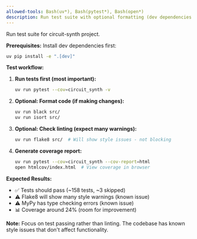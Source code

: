 ```yaml
---
allowed-tools: Bash(uv*), Bash(pytest*), Bash(open*)
description: Run test suite with optional formatting (dev dependencies required)
---
```


Run test suite for circuit-synth project.

**Prerequisites:** Install dev dependencies first:
```bash
uv pip install -e ".[dev]"
```

**Test workflow:**

1. **Run tests first (most important):**
   ```bash
   uv run pytest --cov=circuit_synth -v
   ```

2. **Optional: Format code (if making changes):**
   ```bash
   uv run black src/
   uv run isort src/
   ```

3. **Optional: Check linting (expect many warnings):**
   ```bash
   uv run flake8 src/  # Will show style issues - not blocking
   ```

4. **Generate coverage report:**
   ```bash
   uv run pytest --cov=circuit_synth --cov-report=html
   open htmlcov/index.html  # View coverage in browser
   ```

**Expected Results:**
- ✅ Tests should pass (~158 tests, ~3 skipped)
- ⚠️ Flake8 will show many style warnings (known issue)
- ⚠️ MyPy has type checking errors (known issue)
- 📊 Coverage around 24% (room for improvement)

**Note:** Focus on test passing rather than linting. The codebase has known style issues that don't affect functionality.